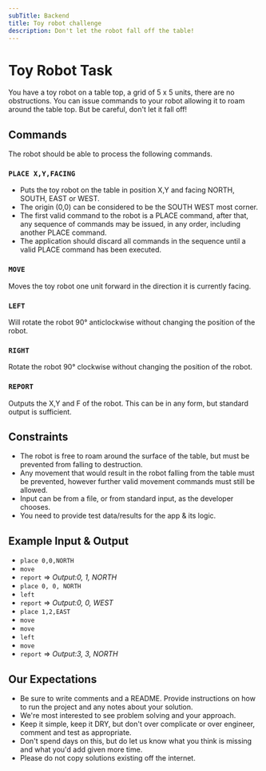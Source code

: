 ```yaml
---
subTitle: Backend
title: Toy robot challenge
description: Don't let the robot fall off the table!
---
```


# Toy Robot Task 
You have a toy robot on a table top, a grid of 5 x 5 units, there are no obstructions. You can issue commands to your robot allowing it to roam around the table top. But be careful, don't let it fall off!

## Commands
The robot should be able to process the following commands.

### `PLACE X,Y,FACING`

- Puts the toy robot on the table in position X,Y and facing NORTH, SOUTH, EAST or WEST.
- The origin (0,0) can be considered to be the SOUTH WEST most corner.
- The first valid command to the robot is a PLACE command, after that, any sequence of commands may be issued, in any order, including another PLACE command.
- The application should discard all commands in the sequence until a valid PLACE command has been executed.

### `MOVE`

Moves the toy robot one unit forward in the direction it is currently facing.

### `LEFT`

Will rotate the robot 90° anticlockwise without changing the position of the robot.

### `RIGHT`

Rotate the robot 90° clockwise without changing the position of the robot.

### `REPORT`

Outputs the X,Y and F of the robot. This can be in any form, but standard output is sufficient.

## Constraints
- The robot is free to roam around the surface of the table, but must be prevented from falling to destruction. 
- Any movement that would result in the robot falling from the table must be prevented, however further valid movement commands must still be allowed.
- Input can be from a file, or from standard input, as the developer chooses.
- You need to provide test data/results for the app & its logic.


## Example Input & Output

- `place 0,0,NORTH`
- `move`
- `report` => _Output:0, 1, NORTH_
- `place 0, 0, NORTH`
- `left`
- `report` => _Output:0, 0, WEST_
- `place 1,2,EAST`
- `move`
- `move`
- `left`
- `move`
- `report` => _Output:3, 3, NORTH_



## Our Expectations

- Be sure to write comments and a README. Provide instructions on how to run the project and any notes  about your solution.
- We're most interested to see problem solving and your approach.
- Keep it simple, keep it DRY, but don't over complicate or over engineer, comment and test as appropriate.
- Don't spend days on this, but do let us know what you think is missing and what you'd add given more time.
- Please do not copy solutions existing off the internet.
